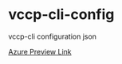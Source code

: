 # vccp-cli-config
vccp-cli configuration json

[Azure Preview Link](https://vccp-cli-config-c6424401-a030-4fc6-8c80-995a42d1e59b.azurewebsites.net/)
